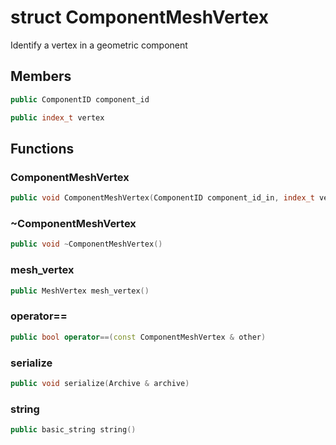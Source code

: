 # struct ComponentMeshVertex


 Identify a vertex in a geometric component



## Members

```cpp
public ComponentID component_id

```

```cpp
public index_t vertex

```



## Functions

### ComponentMeshVertex

```cpp
public void ComponentMeshVertex(ComponentID component_id_in, index_t vertex_id_in)
```


### ~ComponentMeshVertex

```cpp
public void ~ComponentMeshVertex()
```


### mesh_vertex

```cpp
public MeshVertex mesh_vertex()
```


### operator==

```cpp
public bool operator==(const ComponentMeshVertex & other)
```


### serialize

```cpp
public void serialize(Archive & archive)
```


### string

```cpp
public basic_string string()
```




